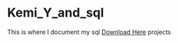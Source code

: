 # Kemi_Y_and_sql
This is where I document my sql [Download Here](https://learn.microsoft.com/en-us/sql/ssms/sql-server-management-studio-ssms?view=sql-server-ver16) projects 
